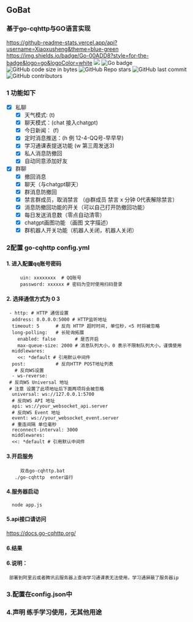 ## GoBat

### 基于go-cqhttp与GO语言实现
https://github-readme-stats.vercel.app/api?username=Xiaoxusheng&theme=blue-green
https://img.shields.io/badge/Go-00ADD8?style=for-the-badge&logo=go&logoColor=white
<img src="https://github-readme-stats.vercel.app/api?username=Xiaoxusheng&theme=blue-green">
<img src="https://img.shields.io/badge/Go-00ADD8?style=for-the-badge&logo=go&logoColor=white" alt="Go badge">
<img alt="GitHub code size in bytes" src="https://img.shields.io/github/languages/code-size/Xiaoxusheng/Go-Bat">
<img alt="GitHub Repo stars" src="https://img.shields.io/github/stars/Xiaoxusheng/Go-Bat">
<img alt="GitHub last commit" src="https://img.shields.io/github/last-commit/Xiaoxusheng/Go-Bat">
<img alt="GitHub contributors" src="https://img.shields.io/github/contributors/Xiaoxusheng/Go-Bat">
### 1 功能如下
- [x] 私聊
  - [x] 天气模式: (t)
  - [x] 聊天模式：(chat 接入chatgpt)
  - [x] 今日新闻： (f)
  - [x] 定时消息推送：(h 例 12-4-QQ号-早早早)
  - [x] 学习通课表提送功能 (w 第三周发送3)
  - [x] 私人消息防撤回
  - [x] 自动同意添加好友
- [x] 群聊
  - [x] 撤回消息
  - [x] 聊天（与chatgpt聊天）
  - [x] 群消息防撤回
  - [x] 禁言群成员，取消禁言 （@群成员 禁言 x 分钟 0代表解除禁言）
  - [x] 消息防撤回功能的开关（可以自己打开防撤回功能）
  - [x] 每日发送消息数（零点自动清零）
  - [x] chatgpt画图功能 （画图 文字描述）
  - [x] 群机器人开关功能（机器人关闭，机器人关闭）

### 2配置 go-cqhttp config.yml

#### 1. 进入配置qq账号密码

         uin: xxxxxxxx  # QQ账号
         password: xxxxxx # 密码为空时使用扫码登录

#### 2. 选择通信方式为 0 3

     - http: # HTTP 通信设置
      address: 0.0.0.0:5000 # HTTP监听地址
      timeout: 5      # 反向 HTTP 超时时间, 单位秒，<5 时将被忽略
      long-polling:   # 长轮询拓展
        enabled: false       # 是否开启
        max-queue-size: 2000 # 消息队列大小，0 表示不限制队列大小，谨慎使用
      middlewares:
        <<: *default # 引用默认中间件
      post:           # 反向HTTP POST地址列表
       # 反向WS设置
      - ws-reverse:
     # 反向WS Universal 地址
     # 注意 设置了此项地址后下面两项将会被忽略
      universal: ws://127.0.0.1:5700
      # 反向WS API 地址
      api: ws://your_websocket_api.server
      # 反向WS Event 地址
      event: ws://your_websocket_event.server
      # 重连间隔 单位毫秒
      reconnect-interval: 3000
      middlewares:
      <<: *default # 引用默认中间件

#### 3.开启服务

         双击go-cqhttp.bat
       ./go-cqhttp  enter运行

#### 4.服务器启动

      node app.js

#### 5.api接口请访问

<https://docs.go-cqhttp.org/>

#### 6.结果



#### 6.说明：

     部署到阿里云或者腾讯云服务器上查询学习通课表无法使用，学习通屏蔽了服务器ip

### 3.配置在config.json中



### 4.声明 练手学习使用，无其他用途